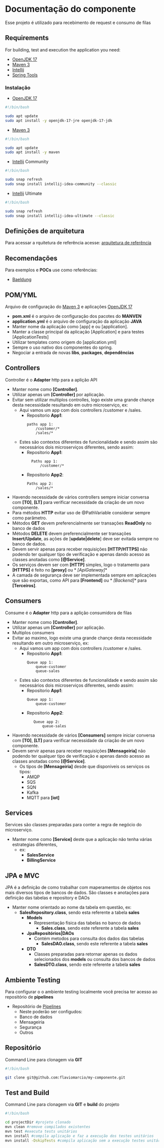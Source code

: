 # Documentação do componente

Esse projeto é utilizado para recebimento de request e consumo de filas

## Requirements

For building, test and execution the application you need:

- [OpenJDK 17](https://openjdk.org/projects/jdk/17/)
- [Maven 3](https://maven.apache.org)
- [Intellij](https://www.jetbrains.com/pt-br/idea/)
- [Spring Tools](https://spring.io/tools)

### Instalação

- [OpenJDK 17](https://openjdk.org/projects/jdk/17/)

```bash
#!/bin/bash

sudo apt update
sudo apt install -y openjdk-17-jre openjdk-17-jdk
```

- [Maven 3](https://maven.apache.org)

```bash 
#!/bin/bash

sudo apt update
sudo apt install -y maven
```

- [Intellij](https://www.jetbrains.com/pt-br/idea/) Community

```bash 
#!/bin/bash

sudo snap refresh
sudo snap install intellij-idea-community --classic
```

- [Intellij](https://www.jetbrains.com/pt-br/idea/) Ultimate

```bash 
#!/bin/bash

sudo snap refresh
sudo snap install intellij-idea-ultimate --classic
```

## Definições de arquitetura

Para acessar a rquitetura de referência
acesse: [arquitetura de referência](https://github.com/flaviomarcio/architecture-docs/blob/master/README.md)

## Recomendações

Para exemplos e **POCs** use como referências:

- [Baeldung](baeldung.com/)

## POM/YML

Arquivo de configuração do [Maven 3](https://maven.apache.org) e
aplicações [OpenJDK 17](https://openjdk.org/projects/jdk/17/)

- **pom.xml** é o arquivo de configuração dos pacotes do **MANVEN**
- **application.yml** é o arquivo de configuração da aplicação **JAVA**
- Manter nome da aplicação como [app] e ou [application].
- Manter a classe principal da aplicação [Application] e para testes [ApplicationTests]
- Utilizar templates como origem do [application.yml]
- Sempre o uso nativo dos componentes do spring.
- Negociar a entrada de novas **libs**, **packages**, **dependências**

## **Controllers**

Controller é o **Adapter** http para a aplição API

- Manter nome como **[Controller]**.
- Utilizar apenas um **[Controller]** por aplicação.
- Evitar sem utilizar multiplos controlles, logo existe uma grande chançe desta necessidade resultando em outro
  microserviço, ex:
    - Aqui vamos um app com dois controllers /customer e /sales.
        - Repositorio **App1**:
          ```
          paths app 1: 
              /customer/*
              /sales/*
          ```
    - Estes são contextos diferentes de funcionalidade e sendo assim são necessários dois microserviços diferentes,
      sendo assim:
        - Repositorio **App1**:
          ```
            Paths app 1: 
                /customer/*
          ```
        - Repositorio **App2**:
          ```
          Paths app 2: 
              /sales/*
          ```
- Havendo necessidade de vários controllers sempre iniciar conversa com **[TO]**, **[LT]** para verificar necessidade da
  criação de um novo componente.
- Para métodos **HTTP** evitar uso de @PathVariable considerar sempre como parâmetro.
- Métodos **GET** devem preferencialmente ser transações **ReadOnly** no banco de dados
- Métodos **DELETE** devem preferencialmente ser transações **Insert/Update**, as ações de [**update|delete**] deve ser
  evitada sempre no banco de dados.
- Devem servir apenas para receber requisições **[HTTP/HTTPS]** não podendo ter qualquer tipo de verificação e apenas
  dando acesso as classes anotadas como **[@Service]**.
- Os serviços devem ser com **[HTTP]** simples, logo o tratamento para **[HTTPS]** é feito no **[proxy]** ou *
  *[ApiGateway]**
- A camada de segurança deve ser implementada sempre em aplicações que são exportas, como API para **[Frontend]** ou *
  *[Backend]** para **[Terceiros]**.

## **Consumers**

Consume é o **Adapter** http para a aplição consumidora de filas

- Manter nome como **[Controller]**.
- Utilizar apenas um **[Controller]** por aplicação.
- Multiplos consumers
- Evitar ao maximo, logo existe uma grande chançe desta necessidade resultando em outro microserviço, ex:
    - Aqui vamos um app com dois controllers /customer e /sales.
        - Repositorio **App1**:
            ```
            Queue app 1: 
                queue-customer
                queue-sales
            ```
    - Estes são contextos diferentes de funcionalidade e sendo assim são necessários dois microserviços diferentes,
      sendo assim:
        - Repositorio **App1**:
            ```
            Queue app 1: 
                queue-customer
            ```
        - Repositorio **App2**:
            ```
               Queue app 2: 
                   queue-sales
            ```
- Havendo necessidade de vários **[Consumers]** sempre iniciar conversa com **[TO]**, **[LT]** para verificar
  necessidade da criação de um novo componente.
- Devem servir apenas para receber requisições **[Mensageiria]** não podendo ter qualquer tipo de verificação e apenas
  dando acesso as classes anotadas como **[@Service]**.
    - Os tipos de **[Mensageiria]** desde que disponiveis os serviços os tipos:
        - AMQP
        - SQS
        - SQN
        - Kafka
        - MQTT para **[iot]**

## **Services**

Services são classes preparadas para conter a regra de negócio do microserviço.

- Manter nome como **[Service]** deste que a aplicação não tenha várias estrategias diferentes,
    - ex:
        - **SalesService**
        - **BillingService**

## **JPA** e **MVC**

JPA é a definição de como trabalhar com maperamentos de objetos nos mais diversos tipos de bancos de dados. São classes
e anotações para definição das tabelas e repository e DAOs

- Manter nome orientado ao nome da tabela em questão, ex:
    - **SalesRepository.class**, sendo esta referente a tabela **sales**
        - **Models**
            - Representação fisica das tabelas no banco de dados
                - **Sales.class**, sendo este referente a tabela **sales**
        - **JpaRepositórios|DAOs**
            - Contém metodos para consulta dos dados das tabelas
                - **SalesDAO.class**, sendo este referente a tabela **sales**
        - **DTO**
            - Classes preparadas para retornar apenas os dados selecionados dos **models** ou consulta dos bancos de
              dados
            - **SalesDTO.class**, sendo este referente a tabela **sales**

## Ambiente Testing

Para configurar o o ambiente testing localmente você precisa ter acesso ao repositório de **pipelines**

- Repositório de [Pipelines](https://github.com/flaviomarcio/architecture-docs/blob/master/arquitetura-006-pipelines.md)
    - Neste poderão ser configudos:
    - Banco de dados
    - Mensageiria
    - Segurança
    - Outros

## Repositório

Command Line para clonagem via **GIT**

```bash
#!/bin/bash

git clone git@github.com:flaviomarcio/my-componente.git
```

## Test and Build

Command Line para clonagem via **GIT** e **build** do projeto

```bash
#!/bin/bash

cd projectDir #projeto clonado
mvn clean #remove compilados existentes
mvn test #executa tests unitários
mvn install #compila aplicação e faz a execução dos testes unitários
mvn install -DskipTests #compila aplicação sem a execução testes unitários
```

